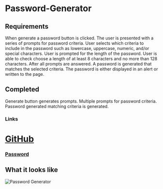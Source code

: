 # Password-Generator 

## Requirements

When generate a password button is clicked. 
The user is presented with a series of prompts for password criteria.
User selects which criteria to include in the password such as lowercase, uppercase, numeric, and/or special characters.
User is prompted for the length of the password.
User is able to check choose a length of at least 8 characters and no more than 128 characters.
After all prompts are answered.
A password is generated that matches the selected criteria.
The password is either displayed in an alert or written to the page.


## Completed
Generate button generates prompts.
Multiple prompts for password criteria.
Password generated matching criteria is generated.



### Links


# [GitHub](https://github.com/Montyking20/password)


### [Password](https://montyking20.github.io/password/)


## What it looks like


![Password Generator](../Screenshot-mainpage.jpg)
